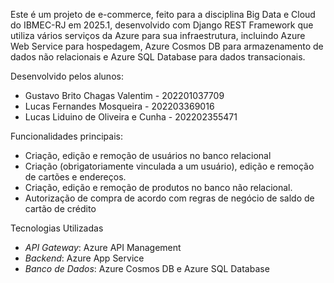 Este é um projeto de e-commerce, feito para a disciplina Big Data e Cloud do IBMEC-RJ em 2025.1, desenvolvido com Django REST Framework que utiliza vários serviços da Azure para sua infraestrutura, incluindo Azure Web Service para hospedagem, Azure Cosmos DB para armazenamento de dados não relacionais e Azure SQL Database para dados transacionais.

Desenvolvido pelos alunos:
- Gustavo Brito Chagas Valentim - 202201037709
- Lucas Fernandes Mosqueira - 202203369016
- Lucas Liduino de Oliveira e Cunha - 202202355471

Funcionalidades principais: 
- Criação, edição e remoção de usuários no banco relacional
- Criação (obrigatoriamente vinculada a um usuário), edição e remoção de cartões e endereços.
- Criação, edição e remoção de produtos no banco não relacional.
- Autorização de compra de acordo com regras de negócio de saldo de cartão de crédito

Tecnologias Utilizadas
- *API Gateway*: Azure API Management
- *Backend*: Azure App Service
- *Banco de Dados*: Azure Cosmos DB e Azure SQL Database
